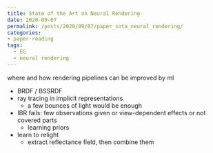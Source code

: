 ```yaml
---
title: State of the Art on Neural Rendering
date: 2020-09-07
permalink: /posts/2020/09/07/paper_sota_neural_rendering/
categories:
- paper-reading
tags:
  - EG
  - neural rendering
---
```


where and how rendering pipelines can be improved by ml
- BRDF / BSSRDF
- ray tracing in implicit representations
  - a few bounces of light would be enough
- IBR fails: few observations given or view-dependent effects or not covered parts
  - learning priors
- learn to relight
  - extract reflectance field, then combine them